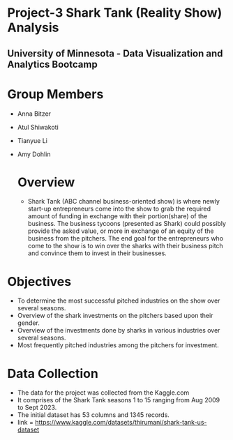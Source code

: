# Project-3 Shark Tank (Reality Show) Analysis
## University of Minnesota - Data Visualization and Analytics Bootcamp
# Group Members
- Anna Bitzer
- Atul Shiwakoti
- Tianyue Li
- Amy Dohlin

   # Overview
   - Shark Tank (ABC channel business-oriented show) is where newly start-up entrepreneurs come into the show to grab the required amount of funding in exchange with their portion(share) of the business. The business tycoons (presented as Shark) could possibly provide the asked value, or more in exchange of an equity of the business from the pitchers. The end goal for the entrepreneurs who come to the show is to win over the sharks with their business pitch and convince them to invest in their businesses.
# Objectives
 - To determine the most successful pitched industries on the show over several seasons.
 - Overview of the shark investments on the pitchers based upon their gender.
 - Overview of the investments done by sharks in various industries over several seasons.
 - Most frequently pitched industries among the pitchers for investment.
# Data Collection
 - The data for the project was collected from the Kaggle.com
 - It comprises of the Shark Tank seasons 1 to 15 ranging from Aug 2009 to Sept 2023.
 - The initial dataset has 53 columns and 1345 records.
 - link = https://www.kaggle.com/datasets/thirumani/shark-tank-us-dataset
  
